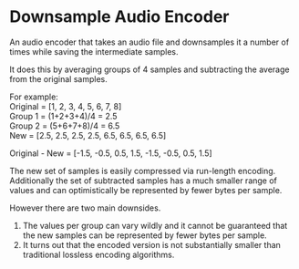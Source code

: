 # Downsample Audio Encoder

An audio encoder that takes an audio file and downsamples it a number of times while saving the intermediate samples.

It does this by averaging groups of 4 samples and subtracting the average from the original samples.

For example:  
Original   = [1, 2, 3, 4, 5, 6, 7, 8]  
Group 1    = (1+2+3+4)/4 = 2.5  
Group 2    = (5+6+7+8)/4 = 6.5  
New        = [2.5, 2.5, 2.5, 2.5, 6.5, 6.5, 6.5, 6.5]  

Original - New = [-1.5, -0.5, 0.5, 1.5, -1.5, -0.5, 0.5, 1.5]

The new set of samples is easily compressed via run-length encoding.
Additionally the set of subtracted samples has a much smaller range of values and can optimistically be represented by fewer bytes per sample.

However there are two main downsides.  
1. The values per group can vary wildly and it cannot be guaranteed that the new samples can be represented by fewer bytes per sample.  
2. It turns out that the encoded version is not substantially smaller than traditional lossless encoding algorithms.
